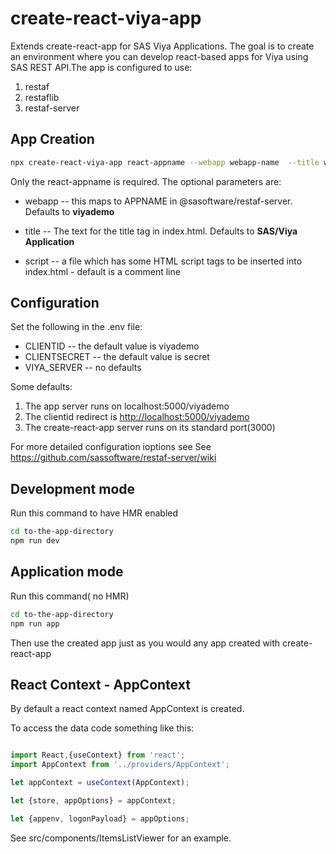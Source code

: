 # create-react-viya-app

Extends create-react-app for SAS Viya Applications. The goal is to create an environment where you can develop react-based apps for Viya using SAS REST API.The app is configured to use:

1. restaf
2. restaflib
3. restaf-server

## App Creation

```sh
npx create-react-viya-app react-appname --webapp webapp-name  --title webapp-title
```

Only the react-appname is required.
The optional parameters are:

- webapp  -- this maps to APPNAME in @sasoftware/restaf-server. Defaults to **viyademo**

- title   -- The text for the title tag in index.html. Defaults to **SAS/Viya Application**

- script  -- a file which has some HTML script tags to be inserted into index.html - default is a comment line

## Configuration

Set the following in the .env file:

- CLIENTID  -- the default value is viyademo
- CLIENTSECRET -- the default value is secret
- VIYA_SERVER  -- no defaults

Some defaults:

1. The app server runs on localhost:5000/viyademo
2. The clientid redirect is <http://localhost:5000/viyademo>
3. The create-react-app server runs on its standard port(3000)

For more detailed configuration ioptions see
See <https://github.com/sassoftware/restaf-server/wiki>

## Development mode

Run this command to have HMR enabled

```sh
cd to-the-app-directory
npm run dev
```

## Application mode

Run this command( no HMR)

```sh
cd to-the-app-directory
npm run app
```

Then use the created app just as you would any app created with create-react-app

## React Context - AppContext

By default a react context named AppContext is created.

To access the data code something like this:

```js

import React,{useContext} from 'react';
import AppContext from '../providers/AppContext';

let appContext = useContext(AppContext);

let {store, appOptions} = appContext;

let {appenv, logonPayload} = appOptions;

```

See src/components/ItemsListViewer for an example.
